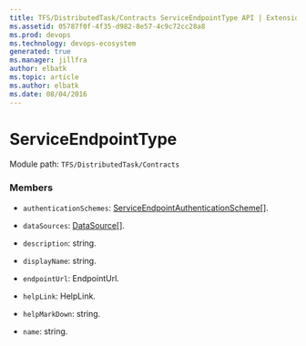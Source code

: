 ```yaml
---
title: TFS/DistributedTask/Contracts ServiceEndpointType API | Extensions for Azure DevOps Services
ms.assetid: 05787f0f-4f35-d982-8e57-4c9c72cc28a8
ms.prod: devops
ms.technology: devops-ecosystem
generated: true
ms.manager: jillfra
author: elbatk
ms.topic: article
ms.author: elbatk
ms.date: 08/04/2016
---
```


# ServiceEndpointType

Module path: `TFS/DistributedTask/Contracts`


### Members

* `authenticationSchemes`: [ServiceEndpointAuthenticationScheme](../../../TFS/DistributedTask/Contracts/ServiceEndpointAuthenticationScheme.md)[]. 

* `dataSources`: [DataSource](../../../TFS/DistributedTask/Contracts/DataSource.md)[]. 

* `description`: string. 

* `displayName`: string. 

* `endpointUrl`: EndpointUrl. 

* `helpLink`: HelpLink. 

* `helpMarkDown`: string. 

* `name`: string. 

